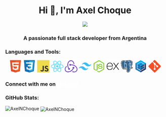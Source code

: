 <h1 align="center">Hi 👋, I'm Axel Choque</h1>
<div align="center">
  <img src="https://media.giphy.com/media/2IudUHdI075HL02Pkk/giphy.gif" width="200"/>
</div>
<h3 align="center">A passionate full stack developer from Argentina</h3>


<h3 align="left">Languages and Tools:</h3>
<div align="center">
  <img src="https://github.com/devicons/devicon/blob/master/icons/html5/html5-original.svg" alt="html" width="40" height="40"/>
  <img src="https://github.com/devicons/devicon/blob/master/icons/css3/css3-original.svg" alt="css" width="40" height="40"/>
  <img src="https://github.com/devicons/devicon/blob/master/icons/javascript/javascript-original.svg" alt="javascript" width="40" height="40"/>
  <img src="https://github.com/devicons/devicon/blob/master/icons/react/react-original.svg" alt="react" width="40" height="40"/>
  <img src="https://github.com/devicons/devicon/blob/master/icons/redux/redux-original.svg" alt="redux" width="40" height="40"/>
  <img src="https://github.com/devicons/devicon/blob/master/icons/tailwindcss/tailwindcss-plain.svg" alt="tailwind" width="40" height="40"/>
  <img src="https://github.com/devicons/devicon/blob/master/icons/nodejs/nodejs-original.svg" alt="nodejs" width="40" height="40"/>
  <img src="https://github.com/devicons/devicon/blob/master/icons/express/express-original.svg" alt="express" width="40" height="40"/>
  <img src="https://github.com/devicons/devicon/blob/master/icons/postgresql/postgresql-original.svg" alt="postgresql" width="40" height="40"/>
  <img src="https://github.com/devicons/devicon/blob/master/icons/sequelize/sequelize-original.svg" alt="sequelize" width="40" height="40"/>
  <img src="https://github.com/devicons/devicon/blob/master/icons/git/git-original.svg" alt="git" width="40" height="40"/>
  
</div>


<div>
  <h3 align="left">Connect with me on <a href="https://www.linkedin.com/in/axel-nicolas-choque-urquiza-789235244/" style="color: white;" >LinkedIn</a></h3>

</div>

<h3 align="left">GitHub Stats:</h3>
<p>
  <img align="left" src="https://github-readme-stats.vercel.app/api/top-langs?username=AxelNChoque&show_icons=true&locale=en&layout=compact" alt="AxelNChoque" />
</p>
<p>&nbsp;<img align="center" src="https://github-readme-stats.vercel.app/api?username=AxelNChoque&show_icons=true&locale=en" alt="AxelNChoque" /></p>
